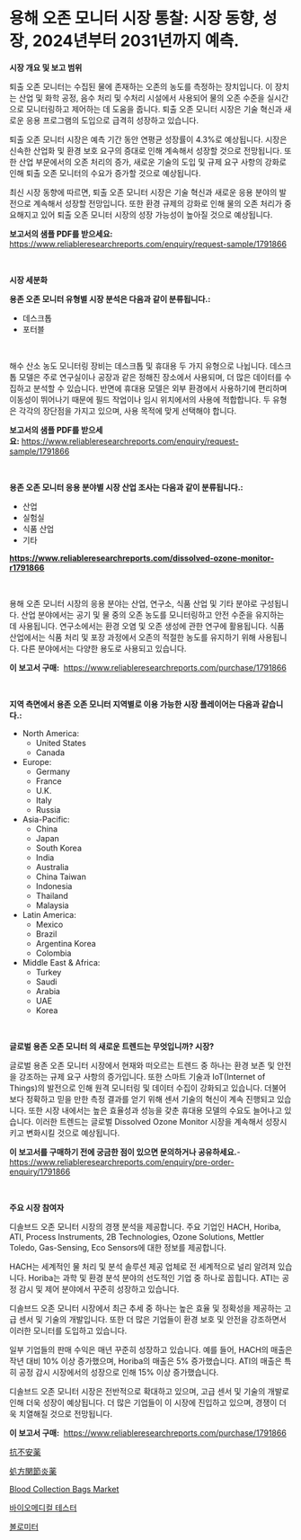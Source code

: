 <p><h1>용해 오존 모니터 시장 통찰: 시장 동향, 성장, 2024년부터 2031년까지 예측.</h1></p><p><strong>시장 개요 및 보고 범위</strong></p>
<p><p>퇴출 오존 모니터는 수집된 물에 존재하는 오존의 농도를 측정하는 장치입니다. 이 장치는 산업 및 화학 공정, 음수 처리 및 수처리 시설에서 사용되어 물의 오존 수준을 실시간으로 모니터링하고 제어하는 데 도움을 줍니다. 퇴출 오존 모니터 시장은 기술 혁신과 새로운 응용 프로그램의 도입으로 급격히 성장하고 있습니다. </p><p>퇴출 오존 모니터 시장은 예측 기간 동안 연평균 성장률이 4.3%로 예상됩니다. 시장은 신속한 산업화 및 환경 보호 요구의 증대로 인해 계속해서 성장할 것으로 전망됩니다. 또한 산업 부문에서의 오존 처리의 증가, 새로운 기술의 도입 및 규제 요구 사항의 강화로 인해 퇴출 오존 모니터의 수요가 증가할 것으로 예상됩니다.</p><p>최신 시장 동향에 따르면, 퇴출 오존 모니터 시장은 기술 혁신과 새로운 응용 분야의 발전으로 계속해서 성장할 전망입니다. 또한 환경 규제의 강화로 인해 물의 오존 처리가 중요해지고 있어 퇴출 오존 모니터 시장의 성장 가능성이 높아질 것으로 예상됩니다.</p></p>
<p><strong>보고서의 샘플 PDF를 받으세요:</strong> <a href="https://www.reliableresearchreports.com/enquiry/request-sample/1791866">https://www.reliableresearchreports.com/enquiry/request-sample/1791866</a></p>
<p>&nbsp;</p>
<p><strong>시장 세분화</strong></p>
<p><strong>용존 오존 모니터 유형별 시장 분석은 다음과 같이 분류됩니다.:</strong></p>
<p><ul><li>데스크톱</li><li>포터블</li></ul></p>
<p>&nbsp;</p>
<p><p>해수 산소 농도 모니터링 장비는 데스크톱 및 휴대용 두 가지 유형으로 나뉩니다. 데스크톱 모델은 주로 연구실이나 공장과 같은 정해진 장소에서 사용되며, 더 많은 데이터를 수집하고 분석할 수 있습니다. 반면에 휴대용 모델은 외부 환경에서 사용하기에 편리하며 이동성이 뛰어나기 때문에 필드 작업이나 임시 위치에서의 사용에 적합합니다. 두 유형은 각각의 장단점을 가지고 있으며, 사용 목적에 맞게 선택해야 합니다.</p></p>
<p><strong>보고서의 샘플 PDF를 받으세요:</strong>&nbsp;<a href="https://www.reliableresearchreports.com/enquiry/request-sample/1791866">https://www.reliableresearchreports.com/enquiry/request-sample/1791866</a></p>
<p>&nbsp;</p>
<p><strong> 용존 오존 모니터 응용 분야별 시장 산업 조사는 다음과 같이 분류됩니다.:</strong></p>
<p><ul><li>산업</li><li>실험실</li><li>식품 산업</li><li>기타</li></ul></p>
<p><strong><a href="https://www.reliableresearchreports.com/dissolved-ozone-monitor-r1791866">https://www.reliableresearchreports.com/dissolved-ozone-monitor-r1791866</a></strong></p>
<p>&nbsp;</p>
<p><p>용해 오존 모니터 시장의 응용 분야는 산업, 연구소, 식품 산업 및 기타 분야로 구성됩니다. 산업 분야에서는 공기 및 물 중의 오존 농도를 모니터링하고 안전 수준을 유지하는 데 사용됩니다. 연구소에서는 환경 오염 및 오존 생성에 관한 연구에 활용됩니다. 식품 산업에서는 식품 처리 및 포장 과정에서 오존의 적절한 농도를 유지하기 위해 사용됩니다. 다른 분야에서는 다양한 용도로 사용되고 있습니다.</p></p>
<p><strong>이 보고서 구매:</strong>&nbsp; <a href="https://www.reliableresearchreports.com/purchase/1791866">https://www.reliableresearchreports.com/purchase/1791866</a></p>
<p>&nbsp;</p>
<p><strong>지역 측면에서 용존 오존 모니터 지역별로 이용 가능한 시장 플레이어는 다음과 같습니다.:</strong></p>
<p><ul>
    <li>
        North America:
        <ul>
            <li>United States</li>
            <li>Canada</li>
        </ul>
    </li>
    <li>
        Europe:
        <ul>
            <li>Germany</li>
            <li>France</li>
            <li>U.K.</li>
            <li>Italy</li>
            <li>Russia</li>
        </ul>
    </li>
    <li>
        Asia-Pacific:
        <ul>
            <li>China</li>
            <li>Japan</li>
            <li>South Korea</li>
            <li>India</li>
            <li>Australia</li>
            <li>China Taiwan</li>
            <li>Indonesia</li>
            <li>Thailand</li>
            <li>Malaysia</li>
        </ul>
    </li>
    <li>
        Latin America:
        <ul>
            <li>Mexico</li>
            <li>Brazil</li>
            <li>Argentina Korea</li>
            <li>Colombia</li>
        </ul>
    </li>
    <li>
        Middle East & Africa:
        <ul>
            <li>Turkey</li>
            <li>Saudi</li>
            <li>Arabia</li>
            <li>UAE</li>
            <li>Korea</li>
        </ul>
    </li>
    </ul></p>
<p>&nbsp;</p>
<p><strong>글로벌 용존 오존 모니터 의 새로운 트렌드는 무엇입니까? 시장?</strong></p>
<p><p>글로벌 용존 오존 모니터 시장에서 현재와 떠오르는 트렌드 중 하나는 환경 보존 및 안전을 강조하는 규제 요구 사항의 증가입니다. 또한 스마트 기술과 IoT(Internet of Things)의 발전으로 인해 원격 모니터링 및 데이터 수집이 강화되고 있습니다. 더불어 보다 정확하고 믿을 만한 측정 결과를 얻기 위해 센서 기술의 혁신이 계속 진행되고 있습니다. 또한 시장 내에서는 높은 효율성과 성능을 갖춘 휴대용 모델의 수요도 늘어나고 있습니다. 이러한 트렌드는 글로벌 Dissolved Ozone Monitor 시장을 계속해서 성장시키고 변화시킬 것으로 예상됩니다.</p></p>
<p><strong>이 보고서를 구매하기 전에 궁금한 점이 있으면 문의하거나 공유하세요.</strong>- <a href="https://www.reliableresearchreports.com/enquiry/pre-order-enquiry/1791866">https://www.reliableresearchreports.com/enquiry/pre-order-enquiry/1791866</a></p>
<p>&nbsp;</p>
<p><strong>주요 시장 참여자</strong></p>
<p><p>디솔브드 오존 모니터 시장의 경쟁 분석을 제공합니다. 주요 기업인 HACH, Horiba, ATI, Process Instruments, 2B Technologies, Ozone Solutions, Mettler Toledo, Gas-Sensing, Eco Sensors에 대한 정보를 제공합니다. </p><p>HACH는 세계적인 물 처리 및 분석 솔루션 제공 업체로 전 세계적으로 널리 알려져 있습니다. Horiba는 과학 및 환경 분석 분야의 선도적인 기업 중 하나로 꼽힙니다. ATI는 공정 감시 및 제어 분야에서 꾸준히 성장하고 있습니다. </p><p>디솔브드 오존 모니터 시장에서 최근 추세 중 하나는 높은 효율 및 정확성을 제공하는 고급 센서 및 기술의 개발입니다. 또한 더 많은 기업들이 환경 보호 및 안전을 강조하면서 이러한 모니터를 도입하고 있습니다. </p><p>일부 기업들의 판매 수익은 매년 꾸준히 성장하고 있습니다. 예를 들어, HACH의 매출은 작년 대비 10% 이상 증가했으며, Horiba의 매출은 5% 증가했습니다. ATI의 매출은 특히 공정 감시 시장에서의 성장으로 인해 15% 이상 증가했습니다. </p><p>디솔브드 오존 모니터 시장은 전반적으로 확대하고 있으며, 고급 센서 및 기술의 개발로 인해 더욱 성장이 예상됩니다. 더 많은 기업들이 이 시장에 진입하고 있으며, 경쟁이 더욱 치열해질 것으로 전망됩니다.</p></p>
<p><strong>이 보고서 구매:</strong>&nbsp;&nbsp;<a href="https://www.reliableresearchreports.com/purchase/1791866">https://www.reliableresearchreports.com/purchase/1791866</a></p>
<p><p><a href="https://medium.com/@elishelacruz56456/%E6%8A%97%E4%B8%8D%E5%AE%89%E8%96%AC%E5%B8%82%E5%A0%B4%E3%83%AC%E3%83%9D%E3%83%BC%E3%83%88%E3%81%AF-%E3%81%93%E3%81%AE%E5%B8%82%E5%A0%B4%E3%81%AE%E6%9C%80%E6%96%B0%E3%81%AE%E3%83%88%E3%83%AC%E3%83%B3%E3%83%89%E3%82%84%E6%88%90%E9%95%B7%E6%A9%9F%E4%BC%9A%E3%82%92%E6%98%8E%E3%82%89%E3%81%8B%E3%81%AB%E3%81%97%E3%81%A6%E3%81%84%E3%81%BE%E3%81%99-9c759befa4c8">抗不安薬</a></p><p><a href="https://medium.com/@alliegrater55/%E5%87%A6%E6%96%B9%E7%AE%8B%E9%96%A2%E7%AF%80%E7%82%8E%E8%96%AC%E5%B8%82%E5%A0%B4%E3%83%AC%E3%83%9D%E3%83%BC%E3%83%88%E3%81%AF-%E3%81%93%E3%81%AE%E5%B8%82%E5%A0%B4%E3%81%AE%E6%9C%80%E6%96%B0%E3%83%88%E3%83%AC%E3%83%B3%E3%83%89%E3%81%A8%E6%88%90%E9%95%B7%E6%A9%9F%E4%BC%9A%E3%82%92%E6%98%8E%E3%82%89%E3%81%8B%E3%81%AB%E3%81%97%E3%81%BE%E3%81%99-7b10c2f77e79">処方関節炎薬</a></p><p><a href="https://github.com/Sinjinluong3e0awx2m195k76/Market-Research-Report-List-2/blob/main/blood-collection-bags-market.md">Blood Collection Bags Market</a></p><p><a href="https://medium.com/@fredajerde/%EC%83%9D%EC%B2%B4-%EC%9D%98%ED%95%99-%EA%B2%80%EC%82%AC%EA%B8%B0-%EC%8B%9C%EC%9E%A5-%EC%8B%9C%EC%9E%A5-cagr-%EC%8B%9C%EC%9E%A5-%EB%8F%99%ED%96%A5-%EB%B0%8F-%EC%84%B1%EC%9E%A5-%EC%A0%84%EB%9E%B5%EC%97%90-%EB%8C%80%ED%95%9C-%ED%86%B5%EC%B0%B0%EB%A0%A5-d2e3d9b8e128">바이오메디컬 테스터</a></p><p><a href="https://medium.com/@sophieinleeds/%EB%B3%BC%EB%A1%9C%EB%AF%B8%ED%84%B0-%EC%8B%9C%EC%9E%A5-%EC%84%B1%EA%B3%B5%EC%A0%81%EC%9D%B8-%EB%B9%84%EC%A6%88%EB%8B%88%EC%8A%A4-%EC%A0%84%EB%9E%B5%EC%9D%98-%ED%95%B5%EC%8B%AC-%EC%9A%94%EC%86%8C-2031%EB%85%84%EA%B9%8C%EC%A7%80%EC%9D%98-%EC%98%88%EC%B8%A1-ad97b31f0187">볼로미터</a></p></p>